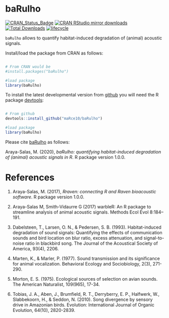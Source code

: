 # baRulho

[![CRAN\_Status\_Badge](http://www.r-pkg.org/badges/version/baRulho)](https://cran.r-project.org/package=baRulho)
[![CRAN RStudio mirror downloads](http://cranlogs.r-pkg.org/badges/baRulho)](http://www.r-pkg.org/pkg/baRulho)
[![Total Downloads](http://cranlogs.r-pkg.org/badges/grand-total/baRulho)](http://www.r-pkg.org/badges/grand-total/baRulho)
[![lifecycle](https://img.shields.io/badge/lifecycle-experimental-orange.svg)](https://www.tidyverse.org/lifecycle/#experimental)

`baRulho` allows to quantify habitat-induced degradation of (animal) acoustic signals.

Install/load the package from CRAN as follows:

```r

# From CRAN would be
#install.packages("baRulho")

#load package
library(baRulho)

```

To install the latest developmental version from [github](http://github.com/) you will need the R package [devtools](https://cran.r-project.org/package=devtools):

```r

# From github
devtools::install_github("maRce10/baRulho")

#load package
library(baRulho)

```

Please cite [baRulho](https://cran.r-project.org/package=baRulho) as follows:

Araya-Salas, M. (2020), *baRulho: quantifying habitat-induced degradation of (animal) acoustic signals in R*. R package version 1.0.0.

# References

1. Araya-Salas, M. (2017), *Rraven: connecting R and Raven bioacoustic software*. R package version 1.0.0.

1. Araya-Salas M, Smith-Vidaurre G (2017) warbleR: An R package to streamline analysis of animal acoustic signals. Methods Ecol Evol 8:184–191.

1. Dabelsteen, T., Larsen, O. N., & Pedersen, S. B. (1993). Habitat-induced degradation of sound signals: Quantifying the effects of communication sounds and bird location on blur ratio, excess attenuation, and signal-to-noise ratio in blackbird song. The Journal of the Acoustical Society of America, 93(4), 2206.

1. Marten, K., & Marler, P. (1977). Sound transmission and its significance for animal vocalization. Behavioral Ecology and Sociobiology, 2(3), 271-290.

1. Morton, E. S. (1975). Ecological sources of selection on avian sounds. The American Naturalist, 109(965), 17-34.

1. Tobias, J. A., Aben, J., Brumfield, R. T., Derryberry, E. P., Halfwerk, W., Slabbekoorn, H., & Seddon, N. (2010). Song divergence by sensory drive in Amazonian birds. Evolution: International Journal of Organic Evolution, 64(10), 2820-2839.
